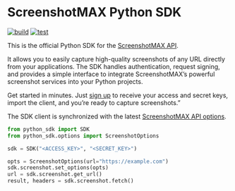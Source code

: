 # ScreenshotMAX Python SDK

[![build](https://github.com/screenshotmax/python-sdk/actions/workflows/build.yml/badge.svg)](https://github.com/screenshotmax/python-sdk/actions/workflows/build.yml)
[![test](https://github.com/screenshotmax/python-sdk/actions/workflows/test.yml/badge.svg)](https://github.com/screenshotmax/python-sdk/actions/workflows/test.yml)

This is the official Python SDK for the [ScreenshotMAX API](https://screenshotmax.com/).

It allows you to easily capture high-quality screenshots of any URL directly from your applications.
The SDK handles authentication, request signing, and provides a simple interface to integrate ScreenshotMAX’s powerful screenshot services into your Python projects.

Get started in minutes. Just [sign up](https://screenshotmax.com) to receive your access and secret keys, import the client, and you’re ready to capture screenshots.”

The SDK client is synchronized with the latest [ScreenshotMAX API options](https://docs.screenshotmax.com/guides/start/introduction).


```python
from python_sdk import SDK
from python_sdk.options import ScreenshotOptions

sdk = SDK("<ACCESS_KEY>", "<SECRET_KEY>")

opts = ScreenshotOptions(url="https://example.com")
sdk.screenshot.set_options(opts)
url = sdk.screenshot.get_url()
result, headers = sdk.screenshot.fetch()
```

